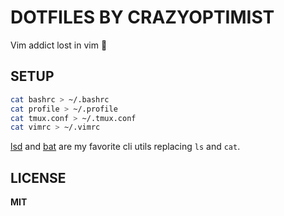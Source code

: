 # DOTFILES BY CRAZYOPTIMIST

Vim addict lost in vim :poop:

## SETUP

```bash
cat bashrc > ~/.bashrc
cat profile > ~/.profile
cat tmux.conf > ~/.tmux.conf
cat vimrc > ~/.vimrc
```

[lsd](https://github.com/Peltoche/lsd) and [bat](https://github.com/sharkdp/bat) are my favorite cli utils replacing `ls` and `cat`.

## LICENSE

**MIT**
